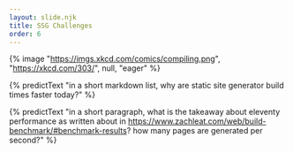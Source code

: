 ```yaml
---
layout: slide.njk
title: SSG Challenges
order: 6
---
```


{% image "https://imgs.xkcd.com/comics/compiling.png", "https://xkcd.com/303/", null, "eager" %}

{% predictText "in a short markdown list, why are static site generator build times faster today?" %}

{% predictText "in a short paragraph, what is the takeaway about eleventy performance as written about in https://www.zachleat.com/web/build-benchmark/#benchmark-results? how many pages are generated per second?" %}
